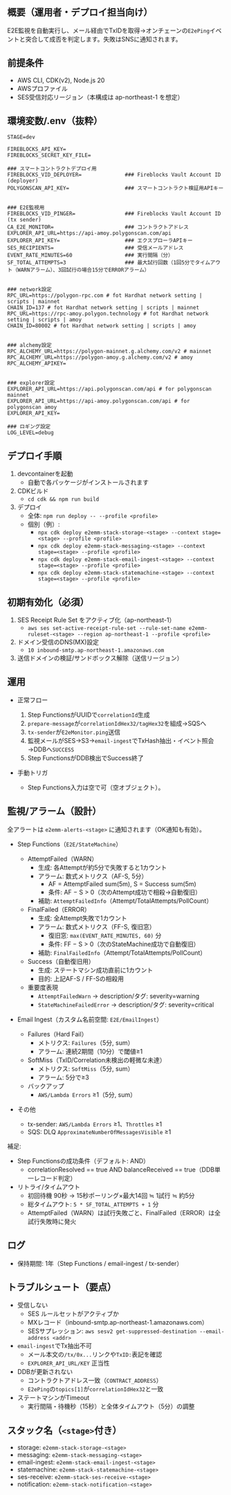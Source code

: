 ## 概要（運用者・デプロイ担当向け）
E2E監視を自動実行し、メール経由でTxIDを取得→オンチェーンの`E2ePing`イベントと突合して成否を判定します。失敗はSNSに通知されます。

## 前提条件
- AWS CLI, CDK(v2), Node.js 20
- AWSプロファイル
- SES受信対応リージョン（本構成は ap-northeast-1 を想定）

## 環境変数/.env（抜粋）

```
STAGE=dev

FIREBLOCKS_API_KEY=
FIREBLOCKS_SECRET_KEY_FILE=

### スマートコントラクトデプロイ用
FIREBLOCKS_VID_DEPLOYER=              ### Fireblocks Vault Account ID (deployer)
POLYGONSCAN_API_KEY=                  ### スマートコントラクト検証用APIキー


### E2E監視用
FIREBLOCKS_VID_PINGER=                ### Fireblocks Vault Account ID (tx sender)
CA_E2E_MONITOR=                       ### コントラクトアドレス
EXPLORER_API_URL=https://api-amoy.polygonscan.com/api
EXPLORER_API_KEY=                     ### エクスプローラAPIキー
SES_RECIPIENTS=                       ### 受信メールアドレス
EVENT_RATE_MINUTES=60                 ### 実行間隔（分）
SF_TOTAL_ATTEMPTS=3                   ### 最大試行回数（1回5分でタイムアウト（WARNアラーム）、3回試行の場合15分でERRORアラーム）


### network設定
RPC_URL=https://polygon-rpc.com # fot Hardhat network setting | scripts | mainnet
CHAIN_ID=137 # fot Hardhat network setting | scripts | mainnet
RPC_URL=https://rpc-amoy.polygon.technology # fot Hardhat network setting | scripts | amoy
CHAIN_ID=80002 # fot Hardhat network setting | scripts | amoy


### alchemy設定
RPC_ALCHEMY_URL=https://polygon-mainnet.g.alchemy.com/v2 # mainnet
RPC_ALCHEMY_URL=https://polygon-amoy.g.alchemy.com/v2 # amoy
RPC_ALCHEMY_APIKEY=


### explorer設定
EXPLORER_API_URL=https://api.polygonscan.com/api # for polygonscan mainnet
EXPLORER_API_URL=https://api-amoy.polygonscan.com/api # for polygonscan amoy
EXPLORER_API_KEY=

### ロギング設定
LOG_LEVEL=debug
```


## デプロイ手順
1. devcontainerを起動
   - 自動で各パッケージがインストールされます
2. CDKビルド
   - `cd cdk && npm run build`
3. デプロイ
   - 全体: `npm run deploy -- --profile <profile>`
   - 個別（例）:
     - `npx cdk deploy e2emm-stack-storage-<stage> --context stage=<stage> --profile <profile>`
     - `npx cdk deploy e2emm-stack-messaging-<stage> --context stage=<stage> --profile <profile>`
     - `npx cdk deploy e2emm-stack-email-ingest-<stage> --context stage=<stage> --profile <profile>`
     - `npx cdk deploy e2emm-stack-statemachine-<stage> --context stage=<stage> --profile <profile>`

## 初期有効化（必須）
1. SES Receipt Rule Set をアクティブ化（ap-northeast-1）
   - `aws ses set-active-receipt-rule-set --rule-set-name e2emm-ruleset-<stage> --region ap-northeast-1 --profile <profile>`
2. ドメイン受信のDNS(MX)設定
   - `10 inbound-smtp.ap-northeast-1.amazonaws.com`
3. 送信ドメインの検証/サンドボックス解除（送信リージョン）


## 運用
- 正常フロー
  1) Step FunctionsがUUIDで`correlationId`生成
  2) `prepare-message`が`correlationIdHex32/tagHex32`を組成→SQSへ
  3) `tx-sender`が`E2eMonitor.ping`送信
  4) 監視メールがSES→S3→`email-ingest`でTxHash抽出・イベント照会→DDBへ`SUCCESS`
  5) Step FunctionsがDDB検出でSuccess終了

- 手動トリガ
  - Step Functions入力は空で可（空オブジェクト）。

## 監視/アラーム（設計）
全アラートは `e2emm-alerts-<stage>` に通知されます（OK通知も有効）。

- Step Functions（`E2E/StateMachine`）
  - AttemptFailed（WARN）
    - 生成: 各Attemptが約5分で失敗すると1カウント
    - アラーム: 数式メトリクス（AF-S, 5分）
      - AF = AttemptFailed sum(5m), S = Success sum(5m)
      - 条件: AF − S > 0（次のAttempt成功で相殺→自動復旧）
    - 補助: `AttemptFailedInfo`（Attempt/TotalAttempts/PollCount）
  - FinalFailed（ERROR）
    - 生成: 全Attempt失敗で1カウント
    - アラーム: 数式メトリクス（FF-S, 復旧窓）
      - 復旧窓: `max(EVENT_RATE_MINUTES, 60)` 分
      - 条件: FF − S > 0（次のStateMachine成功で自動復旧）
    - 補助: `FinalFailedInfo`（Attempt/TotalAttempts/PollCount）
  - Success（自動復旧用）
    - 生成: ステートマシン成功直前に1カウント
    - 目的: 上記AF-S / FF-Sの相殺用
  - 重要度表現
    - `AttemptFailedWarn` → description/タグ: severity=warning
    - `StateMachineFailedError` → description/タグ: severity=critical

- Email Ingest（カスタム名前空間: `E2E/EmailIngest`）
  - Failures（Hard Fail）
    - メトリクス: `Failures`（5分, sum）
    - アラーム: 連続2期間（10分）で閾値≥1
  - SoftMiss（TxID/Correlation未検出の軽微な未達）
    - メトリクス: `SoftMiss`（5分, sum）
    - アラーム: 5分で≥3
  - バックアップ
    - `AWS/Lambda Errors` ≥1（5分, sum）

- その他
  - tx-sender: `AWS/Lambda Errors` ≥1、`Throttles` ≥1
  - SQS: DLQ `ApproximateNumberOfMessagesVisible` ≥1

補足:
- Step Functionsの成功条件（デフォルト: AND）
  - correlationResolved == true AND balanceReceived == true（DDB単一レコード判定）
- リトライ/タイムアウト
  - 初回待機 90秒 → 15秒ポーリング×最大14回 ≒ 1試行 ≒ 約5分
  - 総タイムアウト: `5 * SF_TOTAL_ATTEMPTS + 1` 分
  - AttemptFailed（WARN）は試行失敗ごと、FinalFailed（ERROR）は全試行失敗時に発火

## ログ
- 保持期間: 1年（Step Functions / email-ingest / tx-sender）

## トラブルシュート（要点）
- 受信しない
  - SES ルールセットがアクティブか
  - MXレコード（inbound-smtp.ap-northeast-1.amazonaws.com）
  - SESサプレッション: `aws sesv2 get-suppressed-destination --email-address <addr>`
- `email-ingest`でTx抽出不可
  - メール本文の`/tx/0x...`リンクや`TxID:`表記を確認
  - `EXPLORER_API_URL/KEY` 正当性
- DDBが更新されない
  - コントラクトアドレス一致（`CONTRACT_ADDRESS`）
  - `E2ePing`の`topics[1]`が`correlationIdHex32`と一致
- ステートマシンがTimeout
  - 実行間隔・待機秒（15秒）と全体タイムアウト（5分）の調整

## スタック名（`<stage>`付き）
- storage: `e2emm-stack-storage-<stage>`
- messaging: `e2emm-stack-messaging-<stage>`
- email-ingest: `e2emm-stack-email-ingest-<stage>`
- statemachine: `e2emm-stack-statemachine-<stage>`
- ses-receive: `e2emm-stack-ses-receive-<stage>`
- notification: `e2emm-stack-notification-<stage>`